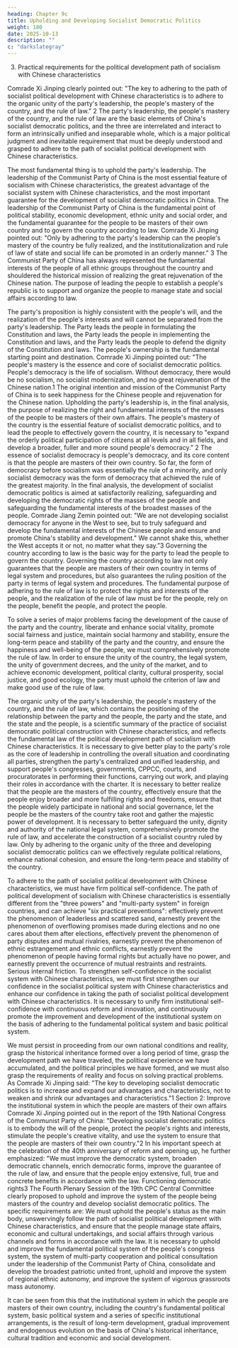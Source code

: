 ```yaml
---
heading: Chapter 9c
title: Upholding and Developing Socialist Democratic Politics
weight: 180
date: 2025-10-13
description: ""
c: "darkslategray"
---
```



3. Practical requirements for the political development path of socialism with Chinese characteristics

Comrade Xi Jinping clearly pointed out: "The key to adhering to the path of socialist political
development with Chinese characteristics is to adhere to the organic unity of the party's leadership,
the people's mastery of the country, and the rule of law.” 2 The party's leadership, the people's
mastery of the country, and the rule of law are the basic elements of China's socialist democratic
politics, and the three are interrelated and interact to form an intrinsically unified and inseparable
whole, which is a major political judgment and inevitable requirement that must be deeply
understood and grasped to adhere to the path of socialist political development with Chinese
characteristics.

The most fundamental thing is to uphold the party's leadership. The leadership of the Communist
Party of China is the most essential feature of socialism with Chinese characteristics, the greatest
advantage of the socialist system with Chinese characteristics, and the most important guarantee for
the development of socialist democratic politics in China. The leadership of the Communist Party
of China is the fundamental point of political stability, economic development, ethnic unity and
social order, and the fundamental guarantee for the people to be masters of their own country and
to govern the country according to law. Comrade Xi Jinping pointed out: "Only by adhering to the
party's leadership can the people's mastery of the country be fully realized, and the
institutionalization and rule of law of state and social life can be promoted in an orderly manner." 3
The Communist Party of China has always represented the fundamental interests of the people of
all ethnic groups throughout the country and shouldered the historical mission of realizing the great
rejuvenation of the Chinese nation. The purpose of leading the people to establish a people's republic
is to support and organize the people to manage state and social affairs according to law.

The party's proposition is highly consistent with the people's will, and the realization of the people's
interests and will cannot be separated from the party's leadership. The Party leads the people in
formulating the Constitution and laws, the Party leads the people in implementing the Constitution
and laws, and the Party leads the people to defend the dignity of the Constitution and laws.
The people's ownership is the fundamental starting point and destination. Comrade Xi Jinping
pointed out: "The people's mastery is the essence and core of socialist democratic politics. People's
democracy is the life of socialism. Without democracy, there would be no socialism, no socialist
modernization, and no great rejuvenation of the Chinese nation.1 The original intention and mission
of the Communist Party of China is to seek happiness for the Chinese people and rejuvenation for
the Chinese nation. Upholding the party's leadership is, in the final analysis, the purpose of realizing
the right and fundamental interests of the masses of the people to be masters of their own affairs.
The people's mastery of the country is the essential feature of socialist democratic politics, and to
lead the people to effectively govern the country, it is necessary to "expand the orderly political
participation of citizens at all levels and in all fields, and develop a broader, fuller and more sound
people's democracy.” 2 The essence of socialist democracy is people's democracy, and its core
content is that the people are masters of their own country. So far, the form of democracy before
socialism was essentially the rule of a minority, and only socialist democracy was the form of
democracy that achieved the rule of the greatest majority. In the final analysis, the development of
socialist democratic politics is aimed at satisfactorily realizing, safeguarding and developing the
democratic rights of the masses of the people and safeguarding the fundamental interests of the
broadest masses of the people. Comrade Jiang Zemin pointed out: "We are not developing socialist
democracy for anyone in the West to see, but to truly safeguard and develop the fundamental
interests of the Chinese people and ensure and promote China's stability and development." We
cannot shake this, whether the West accepts it or not, no matter what they say.”3
Governing the country according to law is the basic way for the party to lead the people to govern
the country. Governing the country according to law not only guarantees that the people are masters
of their own country in terms of legal system and procedures, but also guarantees the ruling position
of the party in terms of legal system and procedures. The fundamental purpose of adhering to the
rule of law is to protect the rights and interests of the people, and the realization of the rule of law
must be for the people, rely on the people, benefit the people, and protect the people.

To solve a series of major problems facing the development of the cause of the party and the country,
liberate and enhance social vitality, promote social fairness and justice, maintain social harmony
and stability, ensure the long-term peace and stability of the party and the country, and ensure the
happiness and well-being of the people, we must comprehensively promote the rule of law. In order
to ensure the unity of the country, the legal system, the unity of government decrees, and the unity
of the market, and to achieve economic development, political clarity, cultural prosperity, social
justice, and good ecology, the party must uphold the criterion of law and make good use of the rule
of law.

The organic unity of the party's leadership, the people's mastery of the country, and the rule of law,
which contains the positioning of the relationship between the party and the people, the party and
the state, and the state and the people, is a scientific summary of the practice of socialist democratic
political construction with Chinese characteristics, and reflects the fundamental law of the political
development path of socialism with Chinese characteristics. It is necessary to give better play to the
party's role as the core of leadership in controlling the overall situation and coordinating all parties,
strengthen the party's centralized and unified leadership, and support people's congresses,
governments, CPPCC, courts, and procuratorates in performing their functions, carrying out work,
and playing their roles in accordance with the charter. It is necessary to better realize that the people
are the masters of the country, effectively ensure that the people enjoy broader and more fulfilling
rights and freedoms, ensure that the people widely participate in national and social governance, let
the people be the masters of the country take root and gather the majestic power of development. It
is necessary to better safeguard the unity, dignity and authority of the national legal system,
comprehensively promote the rule of law, and accelerate the construction of a socialist country ruled
by law. Only by adhering to the organic unity of the three and developing socialist democratic
politics can we effectively regulate political relations, enhance national cohesion, and ensure the
long-term peace and stability of the country.

To adhere to the path of socialist political development with Chinese characteristics, we must have
firm political self-confidence. The path of political development of socialism with Chinese
characteristics is essentially different from the "three powers" and "multi-party system" in foreign
countries, and can achieve "six practical preventions": effectively prevent the phenomenon of
leaderless and scattered sand, earnestly prevent the phenomenon of overflowing promises made
during elections and no one cares about them after elections, effectively prevent the phenomenon of
party disputes and mutual rivalries, earnestly prevent the phenomenon of ethnic estrangement and
ethnic conflicts, earnestly prevent the phenomenon of people having formal rights but actually have
no power, and earnestly prevent the occurrence of mutual restraints and restraints. Serious internal
friction. To strengthen self-confidence in the socialist system with Chinese characteristics, we must
first strengthen our confidence in the socialist political system with Chinese characteristics and
enhance our confidence in taking the path of socialist political development with Chinese
characteristics. It is necessary to unify firm institutional self-confidence with continuous reform and
innovation, and continuously promote the improvement and development of the institutional system
on the basis of adhering to the fundamental political system and basic political system.

We must persist in proceeding from our own national conditions and reality, grasp the historical
inheritance formed over a long period of time, grasp the development path we have traveled, the
political experience we have accumulated, and the political principles we have formed, and we must
also grasp the requirements of reality and focus on solving practical problems. As Comrade Xi
Jinping said: "The key to developing socialist democratic politics is to increase and expand our
advantages and characteristics, not to weaken and shrink our advantages and characteristics."1
Section 2: Improve the institutional system in which the
people are masters of their own affairs
Comrade Xi Jinping pointed out in the report of the 19th National Congress of the Communist Party
of China: "Developing socialist democratic politics is to embody the will of the people, protect the
people's rights and interests, stimulate the people's creative vitality, and use the system to ensure
that the people are masters of their own country."2 In his important speech at the celebration of the
40th anniversary of reform and opening up, he further emphasized: "We must improve the
democratic system, broaden democratic channels, enrich democratic forms, improve the guarantee
of the rule of law, and ensure that the people enjoy extensive, full, true and concrete benefits in
accordance with the law. Functioning democratic rights3 The Fourth Plenary Session of the 19th
CPC Central Committee clearly proposed to uphold and improve the system of the people being
masters of the country and develop socialist democratic politics. The specific requirements are: We
must uphold the people's status as the main body, unswervingly follow the path of socialist political
development with Chinese characteristics, and ensure that the people manage state affairs, economic
and cultural undertakings, and social affairs through various channels and forms in accordance with
the law. It is necessary to uphold and improve the fundamental political system of the people's
congress system, the system of multi-party cooperation and political consultation under the
leadership of the Communist Party of China, consolidate and develop the broadest patriotic united
front, uphold and improve the system of regional ethnic autonomy, and improve the system of
vigorous grassroots mass autonomy.

It can be seen from this that the institutional system in which the people are masters of their own
country, including the country's fundamental political system, basic political system and a series of
specific institutional arrangements, is the result of long-term development, gradual improvement
and endogenous evolution on the basis of China's historical inheritance, cultural tradition and
economic and social development.

